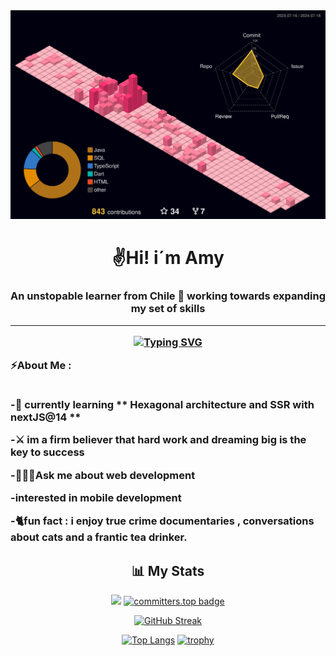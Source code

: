 
<div id="header" align="center">
 <picture>
  <source media="(prefers-color-scheme: light)" srcset="./profile-3d-contrib/profile-green.svg">
  <img src="./profile-3d-contrib/profile-custom-en.svg">
 </picture>

<h1 align="center">✌️Hi! i´m Amy</h1>
<h3 align="center">An unstopable learner from Chile 📌 working towards expanding my set of skills 
<hr>
 
[![Typing SVG](https://readme-typing-svg.herokuapp.com?font=Pacifico&weight=300&duration=3000&color=CB03F7&random=false&width=435&lines=Work+hard+Work+hard+Work+hard+Work+hard+Work+hard+Work+hard+Work+hard+Work+hard+Work+hard+Work+hard+Work+hard+Work+hard+Work+hard+Work+hard;Dream+big+Dream+big+Dream+big+Dream+big+Dream+big+Dream+big+Dream+big+Dream+big+Dream+big+Dream+big+Dream+big)](https://git.io/typing-svg)   

<div align="left">
 

<div>
 ⚡About Me :
<br></br>
</div>

-🌱 currently learning ** Hexagonal architecture and SSR with nextJS@14 **

-⚔️ im a firm believer that hard work and dreaming big is the key to success

-👩🏻‍💻Ask me about web development

-interested in mobile development

-🐈fun fact : i enjoy true crime documentaries , conversations about cats and a frantic tea drinker. 
  

</div>


## 📊 My Stats

[![](https://visitcount.itsvg.in/api?id=AmyLovelace&&icon=6&color=0)](https://visitcount.itsvg.in)
[![committers.top badge](https://user-badge.committers.top/chile/AmyLovelace.svg)](https://user-badge.committers.top/chile/AmyLovelace)

[![GitHub Streak](http://github-readme-streak-stats.herokuapp.com?user=AmyLovelace&mode=weekly&theme=radical&background=000000)](https://git.io/streak-stats)

[![Top Langs](https://github-readme-stats.vercel.app/api/top-langs/?username=AmyLovelace&langs_count=9&theme=dracula&hide=Swift,c%2B%2B,CMake,Kotlin,C,Shell&layout=donut&hide_progress=false)](https://github.com/amisauria/github-readme-stats)
[![trophy](https://github-profile-trophy.vercel.app/?username=AmyLovelace&theme=dracula&row=2&column=3&title=MultiLanguage,Commits,Repositories,Followers,Stars,Experience&no-frame=true)](https://github.com/AmyLovelace/github-profile-trophy)
